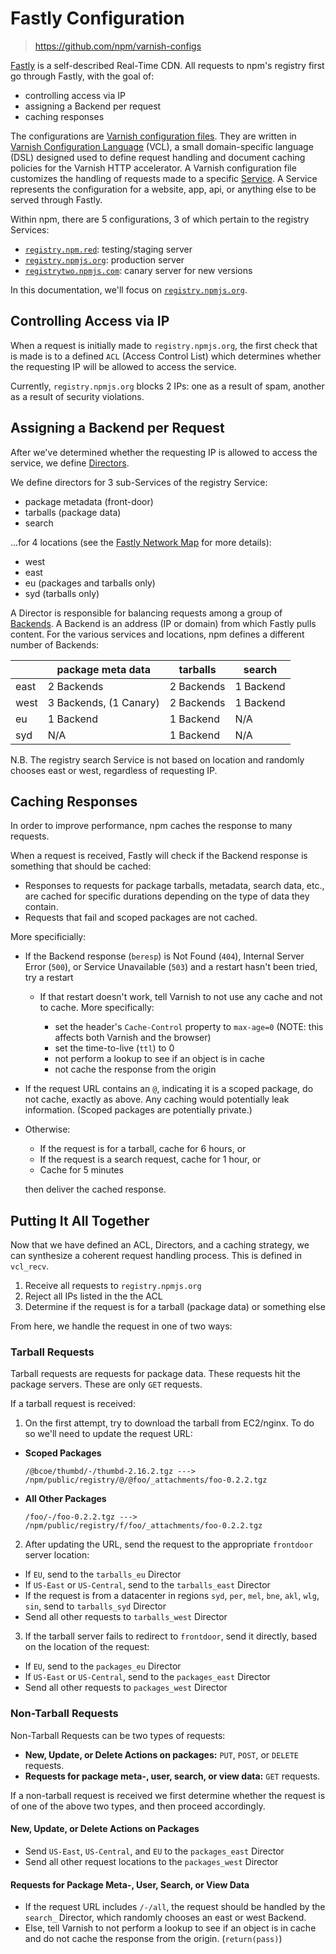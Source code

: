 # Fastly Configuration
> https://github.com/npm/varnish-configs

[Fastly] is a self-described Real-Time CDN. All requests
to npm's registry first go through Fastly, with the goal of:

- controlling access via IP
- assigning a Backend per request
- caching responses

The configurations are [Varnish configuration files].
They are written in [Varnish Configuration Language] (VCL), a
small domain-specific language (DSL) designed used to define
request handling and document caching policies for the Varnish
HTTP accelerator. A Varnish configuration file customizes the
handling of requests made to a specific [Service]. A Service
represents the configuration for a website, app, api, or
anything else to be served through Fastly.

Within npm, there are 5 configurations, 3 of which pertain to
the registry Services:

- [`registry.npm.red`]: testing/staging server
- [`registry.npmjs.org`]: production server
- [`registrytwo.npmjs.com`]: canary server for new versions

In this documentation, we'll focus on [`registry.npmjs.org`].

## Controlling Access via IP

When a request is initially made to `registry.npmjs.org`, the
first check that is made is to a defined `ACL` (Access Control
List) which determines whether the requesting IP will be allowed
to access the service.

Currently, `registry.npmjs.org` blocks 2 IPs: one as a result of
spam, another as a result of security violations.

## Assigning a Backend per Request

After we've determined whether the requesting IP is allowed to
access the service, we define [Directors].

We define directors for 3 sub-Services of the registry Service:

- package metadata (front-door)
- tarballs (package data)
- search

...for 4 locations (see the [Fastly Network Map] for more details):

- west
- east
- eu (packages and tarballs only)
- syd (tarballs only)

A Director is responsible for balancing requests among a group of
[Backends]. A Backend is an address (IP or domain) from which Fastly
pulls content. For the various services and locations, npm defines a
different number of Backends:

|       | package meta data       | tarballs    | search      |
|------ |------------------------ |------------ |-----------  |
| east  | 2 Backends              | 2 Backends  | 1 Backend   |
| west  | 3 Backends, (1 Canary)  | 2 Backends  | 1 Backend   |
| eu    | 1 Backend               | 1 Backend   | N/A         |
| syd   | N/A                     | 1 Backend   | N/A         |

N.B. The registry search Service is not based on location and randomly
chooses east or west, regardless of requesting IP.

## Caching Responses

In order to improve performance, npm caches the response to many requests.

When a request is received, Fastly will check if the Backend response is
something that should be cached:

- Responses to requests for package tarballs, metadata, search data, etc., 
are cached for specific durations depending on the type of data they 
contain. 
- Requests that fail and scoped packages are not cached. 

More specificially:

- If the Backend response (`beresp`) is Not Found (`404`), Internal Server
  Error (`500`), or Service Unavailable (`503`) and a restart hasn't been
  tried, try a restart

  - If that restart doesn't work, tell Varnish to not use any cache and not
    to cache. More specifically:

    - set the header's `Cache-Control` property to `max-age=0`
      (NOTE: this affects both Varnish and the browser)
    - set the time-to-live (`ttl`) to 0
    - not perform a lookup to see if an object is in cache
    - not cache the response from the origin

- If the request URL contains an `@`, indicating it is a scoped package,
  do not cache, exactly as above. Any caching would potentially leak 
  information. (Scoped packages are potentially private.)

- Otherwise:
  
  - If the request is for a tarball, cache for 6 hours, or
  - If the request is a search request, cache for 1 hour, or
  - Cache for 5 minutes

  then deliver the cached response.

## Putting It All Together

Now that we have defined an ACL, Directors, and a caching strategy, we can
synthesize a coherent request handling process. This is defined in `vcl_recv`.

  1. Receive all requests to `registry.npmjs.org`
  2. Reject all IPs listed in the the ACL
  3. Determine if the request is for a tarball (package data) or something else

From here, we handle the request in one of two ways:

### Tarball Requests

Tarball requests are requests for package data. These requests hit the 
package servers. These are only `GET` requests.

If a tarball request is received:
    
1. On the first attempt, try to download the tarball from EC2/nginx. To
  do so we'll need to update the request URL:

  - **Scoped Packages**

    ```
    /@bcoe/thumbd/-/thumbd-2.16.2.tgz ---> /npm/public/registry/@/@foo/_attachments/foo-0.2.2.tgz
    ```

  - **All Other Packages**

    ```
    /foo/-/foo-0.2.2.tgz ---> /npm/public/registry/f/foo/_attachments/foo-0.2.2.tgz
    ```

2. After updating the URL, send the request to the appropriate `frontdoor` server
   location:

  - If `EU`, send to the `tarballs_eu` Director
  - If `US-East` or `US-Central`, send to the `tarballs_east` Director
  - If the request is from a datacenter in regions `syd`, `per`, `mel`, `bne`,
     `akl`, `wlg`, `sin`, send to `tarballs_syd` Director
  - Send all other requests to `tarballs_west` Director

3. If the tarball server fails to redirect to `frontdoor`, send it directly, based
  on the location of the request:

  - If `EU`, send to the `packages_eu` Director
  - If `US-East` or `US-Central`, send to the `packages_east` Director
  - Send all other requests to `packages_west` Director

### Non-Tarball Requests

Non-Tarball Requests can be two types of requests:

- **New, Update, or Delete Actions on packages:** `PUT`, `POST`, or `DELETE`
   requests.
- **Requests for package meta-, user, search, or view data:** `GET` requests.

If a non-tarball request is received we first determine whether the request is of
one of the above two types, and then proceed accordingly.

#### New, Update, or Delete Actions on Packages

- Send `US-East`, `US-Central`, and `EU` to the `packages_east` Director
- Send all other request locations to the `packages_west` Director 

#### Requests for Package Meta-, User, Search, or View Data

- If the request URL includes `/-/all`, the request should be handled by the
  `search_` Director, which randomly chooses an east or west Backend.
- Else, tell Varnish to not perform a lookup to see if an object is in cache and
  do not cache the response from the origin. (`return(pass)`)

[Fastly]: https://www.fastly.com/
[`registry.npm.red`]: https://github.com/npm/varnish-configs/tree/master/fastly/registry.npm.red
[`registry.npmjs.org`]: https://github.com/npm/varnish-configs/tree/master/fastly/registry.npmjs.org
[`registrytwo.npmjs.com`]: https://github.com/npm/varnish-configs/tree/master/fastly/registrytwo.npmjs.com
[Varnish Configuration Language]: http://varnish-cache.org/trac/wiki/VCL
[Directors]: https://docs.fastly.com/api/config#director
[Backends]: https://docs.fastly.com/api/config#backend
[Varnish configuration files]: https://docs.fastly.com/api/config#vcl
[Service]: https://docs.fastly.com/api/config#service
[Fastly Network Map]: https://www.fastly.com/network-map
